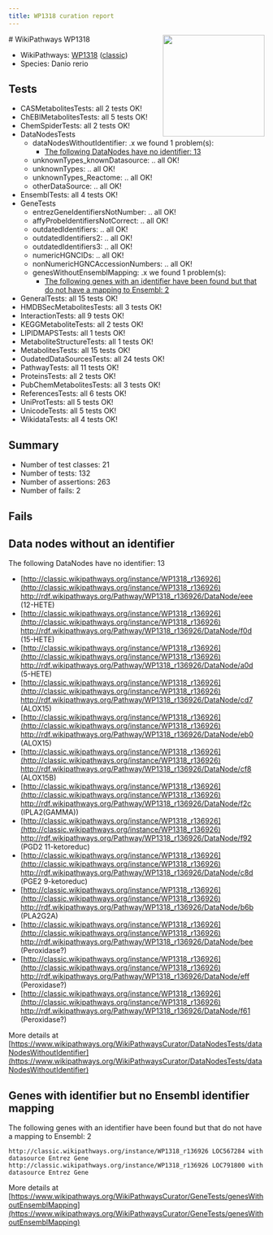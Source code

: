```yaml
---
title: WP1318 curation report
---
```


<img style="float: right; width: 200px" src="https://upload.wikimedia.org/wikipedia/commons/thumb/8/83/Wplogo_with_text_500.png/640px-Wplogo_with_text_500.png" />
# WikiPathways WP1318

* WikiPathways: [WP1318](https://wikipathways.org/pathways/WP1318) ([classic](https://classic.wikipathways.org/instance/WP1318))
* Species: Danio rerio
## Tests
* CASMetabolitesTests: all 2 tests OK!
* ChEBIMetabolitesTests: all 5 tests OK!
* ChemSpiderTests: all 2 tests OK!
* DataNodesTests
    * dataNodesWithoutIdentifier: .x we found 1 problem(s):
        * [The following DataNodes have no identifier: 13](#8792c493)
    * unknownTypes_knownDatasource: .. all OK!
    * unknownTypes: .. all OK!
    * unknownTypes_Reactome: .. all OK!
    * otherDataSource: .. all OK!
* EnsemblTests: all 4 tests OK!
* GeneTests
    * entrezGeneIdentifiersNotNumber: .. all OK!
    * affyProbeIdentifiersNotCorrect: .. all OK!
    * outdatedIdentifiers: .. all OK!
    * outdatedIdentifiers2: .. all OK!
    * outdatedIdentifiers3: .. all OK!
    * numericHGNCIDs: .. all OK!
    * nonNumericHGNCAccessionNumbers: .. all OK!
    * genesWithoutEnsemblMapping: .x we found 1 problem(s):
        * [The following genes with an identifier have been found but that do not have a mapping to Ensembl: 2](#40286d84)
* GeneralTests: all 15 tests OK!
* HMDBSecMetabolitesTests: all 3 tests OK!
* InteractionTests: all 9 tests OK!
* KEGGMetaboliteTests: all 2 tests OK!
* LIPIDMAPSTests: all 1 tests OK!
* MetaboliteStructureTests: all 1 tests OK!
* MetabolitesTests: all 15 tests OK!
* OudatedDataSourcesTests: all 24 tests OK!
* PathwayTests: all 11 tests OK!
* ProteinsTests: all 2 tests OK!
* PubChemMetabolitesTests: all 3 tests OK!
* ReferencesTests: all 6 tests OK!
* UniProtTests: all 5 tests OK!
* UnicodeTests: all 5 tests OK!
* WikidataTests: all 4 tests OK!


## Summary

* Number of test classes: 21
* Number of tests: 132
* Number of assertions: 263
* Number of fails: 2

## Fails

<a name="8792c493" />

## Data nodes without an identifier

The following DataNodes have no identifier: 13

* [http://classic.wikipathways.org/instance/WP1318_r136926](http://classic.wikipathways.org/instance/WP1318_r136926) http://rdf.wikipathways.org/Pathway/WP1318_r136926/DataNode/eee (12-HETE)
* [http://classic.wikipathways.org/instance/WP1318_r136926](http://classic.wikipathways.org/instance/WP1318_r136926) http://rdf.wikipathways.org/Pathway/WP1318_r136926/DataNode/f0d (15-HETE)
* [http://classic.wikipathways.org/instance/WP1318_r136926](http://classic.wikipathways.org/instance/WP1318_r136926) http://rdf.wikipathways.org/Pathway/WP1318_r136926/DataNode/a0d (5-HETE)
* [http://classic.wikipathways.org/instance/WP1318_r136926](http://classic.wikipathways.org/instance/WP1318_r136926) http://rdf.wikipathways.org/Pathway/WP1318_r136926/DataNode/cd7 (ALOX15)
* [http://classic.wikipathways.org/instance/WP1318_r136926](http://classic.wikipathways.org/instance/WP1318_r136926) http://rdf.wikipathways.org/Pathway/WP1318_r136926/DataNode/eb0 (ALOX15)
* [http://classic.wikipathways.org/instance/WP1318_r136926](http://classic.wikipathways.org/instance/WP1318_r136926) http://rdf.wikipathways.org/Pathway/WP1318_r136926/DataNode/cf8 (ALOX15B)
* [http://classic.wikipathways.org/instance/WP1318_r136926](http://classic.wikipathways.org/instance/WP1318_r136926) http://rdf.wikipathways.org/Pathway/WP1318_r136926/DataNode/f2c (IPLA2(GAMMA))
* [http://classic.wikipathways.org/instance/WP1318_r136926](http://classic.wikipathways.org/instance/WP1318_r136926) http://rdf.wikipathways.org/Pathway/WP1318_r136926/DataNode/f92 (PGD2 11-ketoreduc)
* [http://classic.wikipathways.org/instance/WP1318_r136926](http://classic.wikipathways.org/instance/WP1318_r136926) http://rdf.wikipathways.org/Pathway/WP1318_r136926/DataNode/c8d (PGE2 9-ketoreduc)
* [http://classic.wikipathways.org/instance/WP1318_r136926](http://classic.wikipathways.org/instance/WP1318_r136926) http://rdf.wikipathways.org/Pathway/WP1318_r136926/DataNode/b6b (PLA2G2A)
* [http://classic.wikipathways.org/instance/WP1318_r136926](http://classic.wikipathways.org/instance/WP1318_r136926) http://rdf.wikipathways.org/Pathway/WP1318_r136926/DataNode/bee (Peroxidase?)
* [http://classic.wikipathways.org/instance/WP1318_r136926](http://classic.wikipathways.org/instance/WP1318_r136926) http://rdf.wikipathways.org/Pathway/WP1318_r136926/DataNode/eff (Peroxidase?)
* [http://classic.wikipathways.org/instance/WP1318_r136926](http://classic.wikipathways.org/instance/WP1318_r136926) http://rdf.wikipathways.org/Pathway/WP1318_r136926/DataNode/f61 (Peroxidase?)


More details at [https://www.wikipathways.org/WikiPathwaysCurator/DataNodesTests/dataNodesWithoutIdentifier](https://www.wikipathways.org/WikiPathwaysCurator/DataNodesTests/dataNodesWithoutIdentifier)

<a name="40286d84" />

## Genes with identifier but no Ensembl identifier mapping

The following genes with an identifier have been found but that do not have a mapping to Ensembl: 2
```
http://classic.wikipathways.org/instance/WP1318_r136926 LOC567284 with datasource Entrez Gene
http://classic.wikipathways.org/instance/WP1318_r136926 LOC791800 with datasource Entrez Gene
```

More details at [https://www.wikipathways.org/WikiPathwaysCurator/GeneTests/genesWithoutEnsemblMapping](https://www.wikipathways.org/WikiPathwaysCurator/GeneTests/genesWithoutEnsemblMapping)

